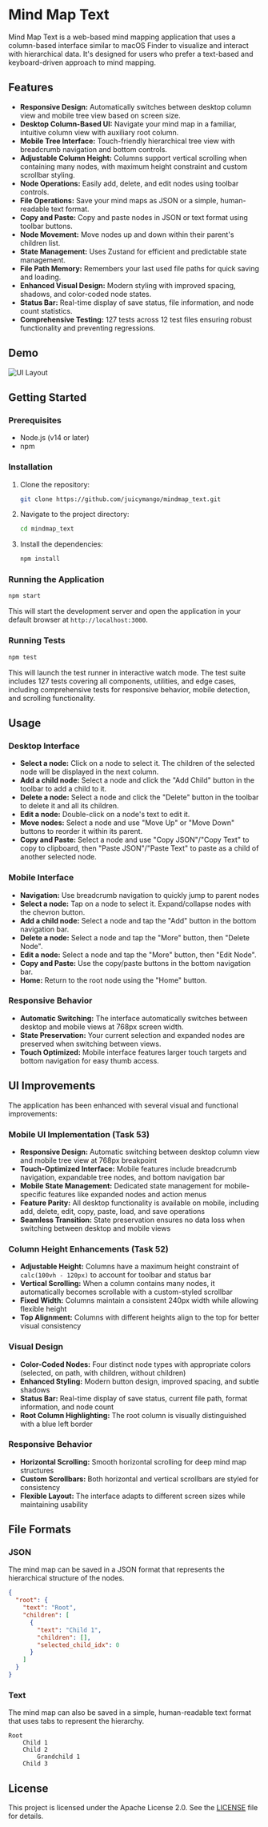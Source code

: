 # Mind Map Text

Mind Map Text is a web-based mind mapping application that uses a column-based interface similar to macOS Finder to visualize and interact with hierarchical data. It's designed for users who prefer a text-based and keyboard-driven approach to mind mapping.

## Features

*   **Responsive Design:** Automatically switches between desktop column view and mobile tree view based on screen size.
*   **Desktop Column-Based UI:** Navigate your mind map in a familiar, intuitive column view with auxiliary root column.
*   **Mobile Tree Interface:** Touch-friendly hierarchical tree view with breadcrumb navigation and bottom controls.
*   **Adjustable Column Height:** Columns support vertical scrolling when containing many nodes, with maximum height constraint and custom scrollbar styling.
*   **Node Operations:** Easily add, delete, and edit nodes using toolbar controls.
*   **File Operations:** Save your mind maps as JSON or a simple, human-readable text format.
*   **Copy and Paste:** Copy and paste nodes in JSON or text format using toolbar buttons.
*   **Node Movement:** Move nodes up and down within their parent's children list.
*   **State Management:** Uses Zustand for efficient and predictable state management.
*   **File Path Memory:** Remembers your last used file paths for quick saving and loading.
*   **Enhanced Visual Design:** Modern styling with improved spacing, shadows, and color-coded node states.
*   **Status Bar:** Real-time display of save status, file information, and node count statistics.
*   **Comprehensive Testing:** 127 tests across 12 test files ensuring robust functionality and preventing regressions.

## Demo

![UI Layout](https://i.imgur.com/rA8t1gY.png)

## Getting Started

### Prerequisites

*   Node.js (v14 or later)
*   npm

### Installation

1.  Clone the repository:
    ```bash
    git clone https://github.com/juicymango/mindmap_text.git
    ```
2.  Navigate to the project directory:
    ```bash
    cd mindmap_text
    ```
3.  Install the dependencies:
    ```bash
    npm install
    ```

### Running the Application

```bash
npm start
```

This will start the development server and open the application in your default browser at `http://localhost:3000`.

### Running Tests

```bash
npm test
```

This will launch the test runner in interactive watch mode. The test suite includes 127 tests covering all components, utilities, and edge cases, including comprehensive tests for responsive behavior, mobile detection, and scrolling functionality.

## Usage

### Desktop Interface
*   **Select a node:** Click on a node to select it. The children of the selected node will be displayed in the next column.
*   **Add a child node:** Select a node and click the "Add Child" button in the toolbar to add a child to it.
*   **Delete a node:** Select a node and click the "Delete" button in the toolbar to delete it and all its children.
*   **Edit a node:** Double-click on a node's text to edit it.
*   **Move nodes:** Select a node and use "Move Up" or "Move Down" buttons to reorder it within its parent.
*   **Copy and Paste:** Select a node and use "Copy JSON"/"Copy Text" to copy to clipboard, then "Paste JSON"/"Paste Text" to paste as a child of another selected node.

### Mobile Interface
*   **Navigation:** Use breadcrumb navigation to quickly jump to parent nodes
*   **Select a node:** Tap on a node to select it. Expand/collapse nodes with the chevron button.
*   **Add a child node:** Select a node and tap the "Add" button in the bottom navigation bar.
*   **Delete a node:** Select a node and tap the "More" button, then "Delete Node".
*   **Edit a node:** Select a node and tap the "More" button, then "Edit Node".
*   **Copy and Paste:** Use the copy/paste buttons in the bottom navigation bar.
*   **Home:** Return to the root node using the "Home" button.

### Responsive Behavior
*   **Automatic Switching:** The interface automatically switches between desktop and mobile views at 768px screen width.
*   **State Preservation:** Your current selection and expanded nodes are preserved when switching between views.
*   **Touch Optimized:** Mobile interface features larger touch targets and bottom navigation for easy thumb access.

## UI Improvements

The application has been enhanced with several visual and functional improvements:

### Mobile UI Implementation (Task 53)
- **Responsive Design:** Automatic switching between desktop column view and mobile tree view at 768px breakpoint
- **Touch-Optimized Interface:** Mobile features include breadcrumb navigation, expandable tree nodes, and bottom navigation bar
- **Mobile State Management:** Dedicated state management for mobile-specific features like expanded nodes and action menus
- **Feature Parity:** All desktop functionality is available on mobile, including add, delete, edit, copy, paste, load, and save operations
- **Seamless Transition:** State preservation ensures no data loss when switching between desktop and mobile views

### Column Height Enhancements (Task 52)
- **Adjustable Height:** Columns have a maximum height constraint of `calc(100vh - 120px)` to account for toolbar and status bar
- **Vertical Scrolling:** When a column contains many nodes, it automatically becomes scrollable with a custom-styled scrollbar
- **Fixed Width:** Columns maintain a consistent 240px width while allowing flexible height
- **Top Alignment:** Columns with different heights align to the top for better visual consistency

### Visual Design
- **Color-Coded Nodes:** Four distinct node types with appropriate colors (selected, on path, with children, without children)
- **Enhanced Styling:** Modern button design, improved spacing, and subtle shadows
- **Status Bar:** Real-time display of save status, current file path, format information, and node count
- **Root Column Highlighting:** The root column is visually distinguished with a blue left border

### Responsive Behavior
- **Horizontal Scrolling:** Smooth horizontal scrolling for deep mind map structures
- **Custom Scrollbars:** Both horizontal and vertical scrollbars are styled for consistency
- **Flexible Layout:** The interface adapts to different screen sizes while maintaining usability

## File Formats

### JSON

The mind map can be saved in a JSON format that represents the hierarchical structure of the nodes.

```json
{
  "root": {
    "text": "Root",
    "children": [
      {
        "text": "Child 1",
        "children": [],
        "selected_child_idx": 0
      }
    ]
  }
}
```

### Text

The mind map can also be saved in a simple, human-readable text format that uses tabs to represent the hierarchy.

```
Root
	Child 1
	Child 2
		Grandchild 1
	Child 3
```

## License

This project is licensed under the Apache License 2.0. See the [LICENSE](LICENSE) file for details.